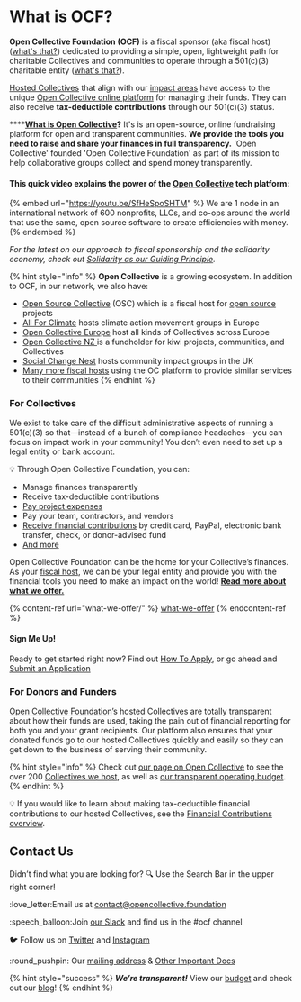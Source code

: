 # What is OCF?

**Open Collective Foundation (OCF)** is a fiscal sponsor (aka fiscal host) ([what's that?](what-we-offer/fiscal-hosting.md)) dedicated to providing a simple, open, lightweight path for charitable Collectives and communities to operate through a 501(c)(3) charitable entity ([what's that?](what-we-offer/fiscal-hosting.md#what-does-501-c-3-mean)).

[Hosted Collectives](https://opencollective.com/foundation#category-CONTRIBUTIONS) that align with our [impact areas](about/mission-and-values.md#our-missions-impact-areas) have access to the unique [Open Collective online platform](https://www.opencollective.com) for managing their funds. They can also receive **tax-deductible contributions** through our 501(c)(3) status.

****[**What is Open Collective**](https://docs.opencollective.com/help/about/introduction)**?** It's is an open-source, online fundraising platform for open and transparent communities. **We provide the tools you need to raise and share your finances in full transparency.** 'Open Collective' founded 'Open Collective Foundation' as part of its mission to help collaborative groups collect and spend money transparently.

#### This quick video explains the power of the [Open Collective](https://www.opencollective.com) tech platform:

{% embed url="https://youtu.be/SfHeSpoSHTM" %}
We are 1 node in an international network of 600 nonprofits, LLCs, and co-ops around the world that use the same, open source software to create efficiencies with money.
{% endembed %}

_For the latest on our approach to fiscal sponsorship and the solidarity economy, check out_ [_Solidarity as our Guiding Principle_](https://blog.opencollective.com/solidarity-as-our-guiding-principle/)_._&#x20;

{% hint style="info" %}
**Open Collective** is a growing ecosystem. In addition to OCF, in our network, we also have:

* [Open Source Collective](https://www.oscollective.org) (OSC) which is a fiscal host for [open source](https://opensource.com/resources/what-open-source) projects
* [All For Climate](https://allforclimate.earth) hosts climate action movement groups in Europe
* [Open Collective Europe](https://opencollective.com/europe) host all kinds of Collectives across Europe
* [Open Collective NZ ](https://opencollective.com/ocnz)is a fundholder for kiwi projects, communities, and Collectives
* [Social Change Nest](https://opencollective.com/the-social-change-nest) hosts community impact groups in the UK
* [Many more fiscal hosts](https://opencollective.com/hosts) using the OC platform to provide similar services to their communities
{% endhint %}

### **For Collectives**

We exist to take care of the difficult administrative aspects of running a 501(c)(3) so that—instead of a bunch of compliance headaches—you can focus on impact work in your community! You don’t even need to set up a legal entity or bank account.

:bulb: Through Open Collective Foundation, you can:

* Manage finances transparently
* Receive tax-deductible contributions
* [Pay project expenses](how-it-works/payouts.md)
* Pay your team, contractors, and vendors
* [Receive financial contributions](how-it-works/financial-contributions/) by credit card, PayPal, electronic bank transfer, check, or donor-advised fund
* [And more](what-we-offer/)

Open Collective Foundation can be the home for your Collective’s finances. As your [fiscal host](what-we-offer/fiscal-hosting.md), we can be your legal entity and provide you with the financial tools you need to make an impact on the world! [**Read more about what we offer.**](what-we-offer/)

{% content-ref url="what-we-offer/" %}
[what-we-offer](what-we-offer/)
{% endcontent-ref %}

#### **Sign Me Up!**

Ready to get started right now? Find out [How To Apply](getting-started/how-to-apply/), or go ahead and [Submit an Application](https://www.opencollective.com/foundation/apply)

### **For Donors and Funders**

[Open Collective Foundation](https://opencollective.com/foundation)’s hosted Collectives are totally transparent about how their funds are used, taking the pain out of financial reporting for both you and your grant recipients. Our platform also ensures that your donated funds go to our hosted Collectives quickly and easily so they can get down to the business of serving their community.

{% hint style="info" %}
Check out [our page on Open Collective](https://opencollective.com/foundation) to see the over 200 [Collectives we host](https://opencollective.com/foundation#category-CONTRIBUTIONS), as well as [our transparent operating budget](https://opencollective.com/foundation#category-BUDGET).
{% endhint %}

&#x20;💡 If you would like to learn about making tax-deductible financial contributions to our hosted Collectives, see the [Financial Contributions overview](how-it-works/financial-contributions/).

## Contact Us

Didn’t find what you are looking for? :mag: Use the Search Bar in the upper right corner!

&#x20;:love\_letter:Email us at [contact@opencollective.foundation](mailto:contact@opencollective.foundation)

:speech\_balloon:Join [our Slack](https://join.slack.com/t/opencollective/shared\_invite/zt-f43qko76-sD8G\~e\_vQCm4TtpIsM4i\~A) and find us in the #ocf channel

:bird: Follow us on [Twitter](https://twitter.com/opencollect) and [Instagram](https://www.instagram.com/opencollectivefoundation/)

:round\_pushpin: Our [mailing address](https://docs.opencollective.foundation/about/official-information-and-documents#address) & [Other Important Docs](https://docs.opencollective.foundation/about/official-information-and-documents)

{% hint style="success" %}
_**We’re transparent!**_  View our [budget](https://opencollective.com/foundation/#category-BUDGET) and check out our [blog](https://blog.opencollective.com)!
{% endhint %}
